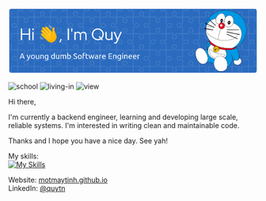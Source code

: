 ![Header](./github-header-image.png)

![school](https://badgen.net/badge/school/HCMUT/blue?icon=)
![living-in](https://badgen.net/badge/living-in/Vietnam/green?icon=)
![view](https://komarev.com/ghpvc/?username=motmaytinh&color=blueviolet)

Hi there,

I'm currently a backend engineer, learning and developing large scale, reliable systems. I'm interested in writing clean and maintainable code.

Thanks and I hope you have a nice day. See yah!


My skills:  
[![My Skills](https://skillicons.dev/icons?i=java,kotlin,python,bash,css,html,docker,firebase,heroku,github,gitlab,linux,raspberrypi,idea,vscode,androidstudio,flask,spring,maven,svelte,postman)](https://skillicons.dev)

Website: [motmaytinh.github.io](http://motmaytinh.github.io/)  
LinkedIn: [@quytn](https://linkedin.com/in/quytn)  
<!-- https://leviarista.github.io/github-profile-header-generator/ -->
